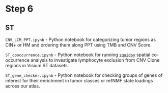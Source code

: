 # Step 6

## ST

`CNV_LCM_PPT.ipynb` - Python notebook for categorizing tumor regions as CIN+ or HM and ordering them along PPT using TMB and CNV Score.

`ST_cooccurrence.ipynb` - Python notebook for running [`squidpy`](https://squidpy.readthedocs.io/en/stable/) spatial co-occurrence analysis to investigate lymphocyte exclusion from CNV Clone regions in Visium ST datasets.

`ST_gene_checker.ipynb` - Python notebook for checking groups of genes of interest for their enrichment in tumor classes or refNMF state loadings across our atlas.
